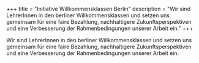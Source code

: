 +++
title = "Initiative Willkommensklassen Berlin"
description = "Wir sind LehrerInnen in den berliner Willkommensklassen und setzen uns gemeinsam für eine faire Bezahlung, nachhaltigere Zukunftsperspektiven und eine Verbesserung der Rahmenbedingungen unserer Arbeit ein."
+++

Wir sind LehrerInnen in den berliner Willkommensklassen und setzen uns gemeinsam für eine faire Bezahlung, nachhaltigere Zukunftsperspektiven und eine Verbesserung der Rahmenbedingungen unserer Arbeit ein.
